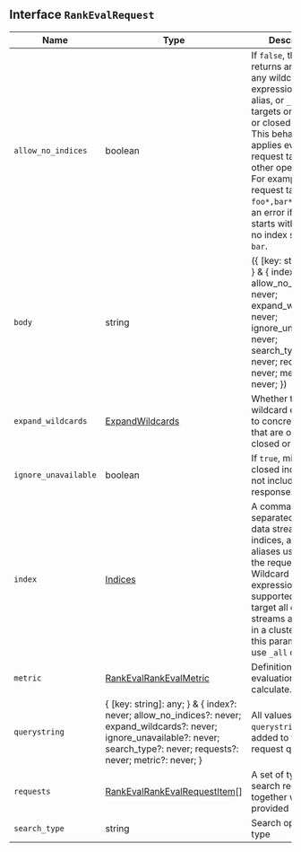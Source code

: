 ## Interface `RankEvalRequest`

| Name | Type | Description |
| - | - | - |
| `allow_no_indices` | boolean | If `false`, the request returns an error if any wildcard expression, index alias, or `_all` value targets only missing or closed indices. This behavior applies even if the request targets other open indices. For example, a request targeting `foo*,bar*` returns an error if an index starts with `foo` but no index starts with `bar`. |
| `body` | string | ({ [key: string]: any; } & { index?: never; allow_no_indices?: never; expand_wildcards?: never; ignore_unavailable?: never; search_type?: never; requests?: never; metric?: never; }) | All values in `body` will be added to the request body. |
| `expand_wildcards` | [ExpandWildcards](./ExpandWildcards.md) | Whether to expand wildcard expression to concrete indices that are open, closed or both. |
| `ignore_unavailable` | boolean | If `true`, missing or closed indices are not included in the response. |
| `index` | [Indices](./Indices.md) | A comma-separated list of data streams, indices, and index aliases used to limit the request. Wildcard ( `*`) expressions are supported. To target all data streams and indices in a cluster, omit this parameter or use `_all` or `*`. |
| `metric` | [RankEvalRankEvalMetric](./RankEvalRankEvalMetric.md) | Definition of the evaluation metric to calculate. |
| `querystring` | { [key: string]: any; } & { index?: never; allow_no_indices?: never; expand_wildcards?: never; ignore_unavailable?: never; search_type?: never; requests?: never; metric?: never; } | All values in `querystring` will be added to the request querystring. |
| `requests` | [RankEvalRankEvalRequestItem](./RankEvalRankEvalRequestItem.md)[] | A set of typical search requests, together with their provided ratings. |
| `search_type` | string | Search operation type |
